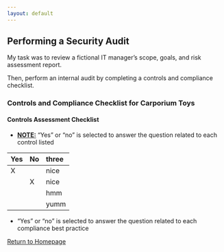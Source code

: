 ```yaml
---
layout: default
---
```


## Performing a Security Audit

My task was to review a fictional IT manager’s scope, goals, and risk assessment report.

Then, perform an internal audit by completing a controls and compliance checklist.

### Controls and Compliance Checklist for Carporium Toys

#### Controls Assessment Checklist
* <u>__NOTE:__</u> “Yes” or “no” is selected to answer the question related to each control listed

| Yes | No  | three |
|:----|:----|:------|
|  X  |     | nice  |
|     |  X  | nice  |
|     |     | hmm   |
|     |     | yumm  |

* “Yes” or “no” is selected to answer the question related to each compliance best practice

[Return to Homepage](./)
